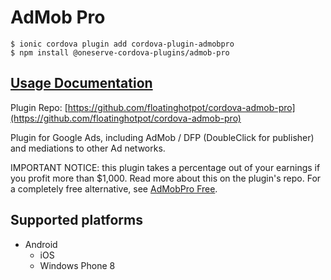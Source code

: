 # AdMob Pro

```
$ ionic cordova plugin add cordova-plugin-admobpro
$ npm install @oneserve-cordova-plugins/admob-pro
```

## [Usage Documentation](https://oneserve.gitbook.io/oneserve-cordova-plugins/plugins/admob-pro/)

Plugin Repo: [https://github.com/floatinghotpot/cordova-admob-pro](https://github.com/floatinghotpot/cordova-admob-pro)

Plugin for Google Ads, including AdMob / DFP (DoubleClick for publisher) and mediations to other Ad networks.

IMPORTANT NOTICE: this plugin takes a percentage out of your earnings if you profit more than $1,000. Read more about this on the plugin's repo. For a completely free alternative, see [AdMobPro Free](../admob-free).

## Supported platforms

- Android
  - iOS
  - Windows Phone 8
  


